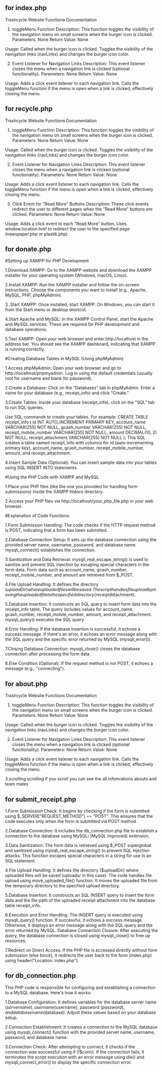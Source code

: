 
## for index.php
Trashcycle Website Functions Documentation
1. toggleMenu Function
Description: This function toggles the visibility of the navigation menu on small screens when the burger icon is clicked.
Parameters: None
Return Value: None

Usage:
Called when the burger icon is clicked.
Toggles the visibility of the navigation links (navLinks) and changes the burger icon color.


2. Event Listener for Navigation Links
Description: This event listener closes the menu when a navigation link is clicked (optional functionality).
Parameters: None
Return Value: None

Usage:
Adds a click event listener to each navigation link.
Calls the toggleMenu function if the menu is open when a link is clicked, effectively closing the menu.


## for recycle.php

Trashcycle Website Functions Documentation

1. toggleMenu Function
Description: This function toggles the visibility of the navigation menu on small screens when the burger icon is clicked.
Parameters: None
Return Value: None

Usage:
Called when the burger icon is clicked.
Toggles the visibility of the navigation links (navLinks) and changes the burger icon color.

2. Event Listener for Navigation Links
Description: This event listener closes the menu when a navigation link is clicked (optional functionality).
Parameters: None
Return Value: None

Usage:
Adds a click event listener to each navigation link.
Calls the toggleMenu function if the menu is open when a link is clicked, effectively closing the menu.

3. Click Event for "Read More" Buttons
Description: These click events redirect the user to different pages when the "Read More" buttons are clicked.
Parameters: None
Return Value: None

Usage:
Adds a click event to each "Read More" button.
Uses window.location.href to redirect the user to the specified page (newspaper.php or plastik.php).


## for donate.php
#Setting up XAMPP for PHP Development

1.Download XAMPP:
Go to the XAMPP website and download the XAMPP installer for your operating system (Windows, macOS, Linux).

2.Install XAMPP:
Run the XAMPP installer and follow the on-screen instructions.
Choose the components you want to install (e.g., Apache, MySQL, PHP, phpMyAdmin).

3..Start XAMPP:
Once installed, start XAMPP. On Windows, you can start it from the Start menu or desktop shortcut.

4.Start Apache and MySQL:
In the XAMPP Control Panel, start the Apache and MySQL services. These are required for PHP development and database operations.

5.Test XAMPP:
Open your web browser and enter http://localhost in the address bar. You should see the XAMPP dashboard, indicating that XAMPP is running correctly.

#Creating Database Tables in MySQL (Using phpMyAdmin)

1.Access phpMyAdmin:
Open your web browser and go to http://localhost/phpmyadmin.
Log in using the default credentials (usually root for username and blank for password).

2.Create a Database:
Click on the "Databases" tab in phpMyAdmin.
Enter a name for your database (e.g., receipt_info) and click "Create."

3.Create Tables:
Inside your database (receipt_info), click on the "SQL" tab to run SQL queries.

Use SQL commands to create your tables. For example:
CREATE TABLE receipt_info (
    id INT AUTO_INCREMENT PRIMARY KEY,
    account_name VARCHAR(255) NOT NULL,
    gcash_number VARCHAR(255) NOT NULL,
    receipt_mobile_number VARCHAR(255) NOT NULL,
    amount DECIMAL(10, 2) NOT NULL,
    receipt_attachment VARCHAR(255) NOT NULL
);
This SQL creates a table named receipt_info with columns for id (auto-incrementing primary key), account_name, gcash_number, receipt_mobile_number, amount, and receipt_attachment.

4.Insert Sample Data (Optional):
You can insert sample data into your tables using SQL INSERT INTO statements.

#Using the PHP Code with XAMPP and MySQL

1.Place your PHP files (like the one you provided for handling form submissions) inside the XAMPP htdocs directory.

2.Access your PHP files via http://localhost/your_php_file.php in your web browser.

#Explanation of Code Functions:

1.Form Submission Handling:
The code checks if the HTTP request method is POST, indicating that a form has been submitted.

2.Database Connection Setup:
It sets up the database connection using the provided server name, username, password, and database name.
mysqli_connect() establishes the connection.

3.Sanitization and Data Retrieval:
mysqli_real_escape_string() is used to sanitize and prevent SQL injection by escaping special characters in the form data.
Form data such as account_name, gcash_number, receipt_mobile_number, and amount are retrieved from $_POST.

4.File Upload Handling:
It defines the directory ($uploadDir) where uploaded files will be saved.
The script handles file upload by moving the uploaded file to the specified directory ($receiptAttachment).

5.Database Insertion:
It constructs an SQL query to insert form data into the receipt_info table.
The query includes values for account_name, gcash_number, receipt_mobile_number, amount, and receipt_attachment.
mysqli_query() executes the SQL query.

6.Error Handling:
If the database insertion is successful, it echoes a success message.
If there's an error, it echoes an error message along with the SQL query and the specific error returned by MySQL (mysqli_error()).

7.Closing Database Connection:
mysqli_close() closes the database connection after processing the form data.

8.Else Condition (Optional):
If the request method is not POST, it echoes a message (e.g., "connecting").

## for about.php
Trashcycle Website Functions Documentation
1. toggleMenu Function
Description: This function toggles the visibility of the navigation menu on small screens when the burger icon is clicked.
Parameters: None
Return Value: None

Usage:
Called when the burger icon is clicked.
Toggles the visibility of the navigation links (navLinks) and changes the burger icon color.


2. Event Listener for Navigation Links
Description: This event listener closes the menu when a navigation link is clicked (optional functionality).
Parameters: None
Return Value: None

Usage:
Adds a click event listener to each navigation link.
Calls the toggleMenu function if the menu is open when a link is clicked, effectively closing the menu.

3.scrolling
scrolling if you scroll you can see the all infomrations abouts and  team mates

## for submit_receipt.php

1.Form Submission Check:
It begins by checking if the form is submitted using $_SERVER["REQUEST_METHOD"] == "POST". This ensures that the code executes only when the form is submitted via POST method.

2.Database Connection:
It includes the db_connection.php file to establish a connection to the database using MySQLi (MySQL Improved) extension.

3.Data Sanitization:
The form data is retrieved using $_POST superglobal and sanitized using mysqli_real_escape_string() to prevent SQL injection attacks. This function escapes special characters in a string for use in an SQL statement.

4.File Upload Handling:
It defines the directory ($uploadDir) where uploaded files will be saved (uploads/ in this case).
The code handles file upload using move_uploaded_file() function. It moves the uploaded file from the temporary directory to the specified upload directory.

5.Database Insertion:
It constructs an SQL INSERT query to insert the form data and the file path of the uploaded receipt attachment into the database table receipt_info.

6.Execution and Error Handling:
The INSERT query is executed using mysqli_query() function. If successful, it echoes a success message. Otherwise, it displays an error message along with the SQL query and the error returned by MySQL.
Database Connection Closure:
After executing the query, the database connection is closed using mysqli_close() to free up resources.

7.Redirect on Direct Access:
If the PHP file is accessed directly without form submission (else block), it redirects the user back to the form (index.php) using header("Location: index.php").


## for db_connection.php

This PHP code is responsible for configuring and establishing a connection to a MySQL database. Here's how it works:

1.Database Configuration:
It defines variables for the database server name ($servername), username ($username), password ($password), and database name ($database). Adjust these values based on your database setup.

2.Connection Establishment:
It creates a connection to the MySQL database using mysqli_connect() function with the provided server name, username, password, and database name.

3.Connection Check:
After attempting to connect, it checks if the connection was successful using if (!$conn). If the connection fails, it terminates the script execution with an error message using die() and mysqli_connect_error() to display the specific connection error.